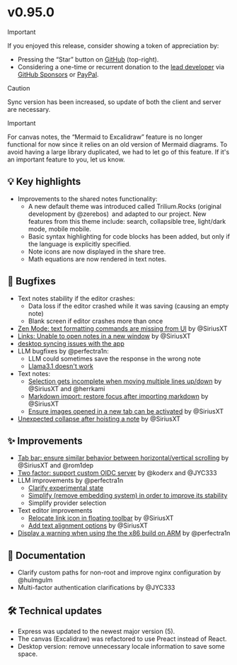 # v0.95.0
> [!IMPORTANT]
> If you enjoyed this release, consider showing a token of appreciation by:
> 
> *   Pressing the “Star” button on [GitHub](https://github.com/TriliumNext/Notes) (top-right).
> *   Considering a one-time or recurrent donation to the [lead developer](https://github.com/eliandoran) via [GitHub Sponsors](https://github.com/sponsors/eliandoran) or [PayPal](https://paypal.me/eliandoran).

> [!CAUTION]
> Sync version has been increased, so update of both the client and server are necessary.

> [!IMPORTANT]
> For canvas notes, the “Mermaid to Excalidraw” feature is no longer functional for now since it relies on an old version of Mermaid diagrams. To avoid having a large library duplicated, we had to let go of this feature. If it's an important feature to you, let us know.

## 💡 Key highlights

*   Improvements to the shared notes functionality:
    *   A new default theme was introduced called Trilium.Rocks (original development by @zerebos) and adapted to our project. New features from this theme include: search, collapsible tree, light/dark mode, mobile mobile.
    *   Basic syntax highlighting for code blocks has been added, but only if the language is explicitly specified.
    *   Note icons are now displayed in the share tree.
    *   Math equations are now rendered in text notes.

## 🐞 Bugfixes

*   Text notes stability if the editor crashes:
    *   Data loss if the editor crashed while it was saving (causing an empty note)
    *   Blank screen if editor crashes more than once
*   [Zen Mode: text formatting commands are missing from UI](https://github.com/TriliumNext/Notes/issues/1370) by @SiriusXT
*   [Links: Unable to open notes in a new window](https://github.com/TriliumNext/Notes/pull/2243) by @SiriusXT
*   [desktop syncing issues with the app](https://github.com/TriliumNext/Notes/issues/2268)
*   LLM bugfixes by @perfectra1n:
    *   LLM could sometimes save the response in the wrong note
    *   [Llama3.1 doesn't work](https://github.com/TriliumNext/Notes/issues/2200)
*   Text notes:
    *   [Selection gets incomplete when moving multiple lines up/down](https://github.com/TriliumNext/Notes/issues/2191) by @SiriusXT and @herrkami
    *   [Markdown import: restore focus after importing markdown](https://github.com/TriliumNext/Notes/pull/2304) by @SiriusXT
    *   [Ensure images opened in a new tab can be activated](https://github.com/TriliumNext/Notes/pull/2303) by @SiriusXT
*   [Unexpected collapse after hoisting a note](https://github.com/TriliumNext/Notes/pull/2293) by @SiriusXT

## ✨ Improvements

*   [Tab bar: ensure similar behavior between horizontal/vertical scrolling](https://github.com/TriliumNext/Notes/pull/2177) by @SiriusXT and @rom1dep
*   [Two factor: support custom OIDC server](https://github.com/TriliumNext/Notes/pull/2198) by @koderx and @JYC333
*   LLM improvements by @perfectra1n 
    *   [Clarify experimental state](https://github.com/TriliumNext/Notes/pull/2217)
    *   [Simplify (remove embedding system) in order to improve its stability](https://github.com/TriliumNext/Notes/pull/2205)
    *   Simplify provider selection
*   Text editor improvements
    *   [Relocate link icon in floating toolbar](https://github.com/TriliumNext/Notes/pull/2231) by @SiriusXT
    *   [Add text alignment options](https://github.com/TriliumNext/Notes/pull/2232) by @SiriusXT
*   [Display a warning when using the the x86 build on ARM](https://github.com/TriliumNext/Notes/pull/2281) by @perfectra1n

## 📖 Documentation

*   Clarify custom paths for non-root and improve nginx configuration by @hulmgulm
*   Multi-factor authentication clarifications by @JYC333

## 🛠️ Technical updates

*   Express was updated to the newest major version (5).
*   The canvas (Excalidraw) was refactored to use Preact instead of React.
*   Desktop version: remove unnecessary locale information to save some space.
